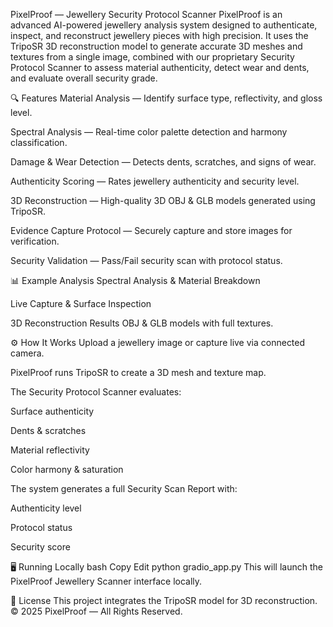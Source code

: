 PixelProof — Jewellery Security Protocol Scanner
PixelProof is an advanced AI-powered jewellery analysis system designed to authenticate, inspect, and reconstruct jewellery pieces with high precision.
It uses the TripoSR 3D reconstruction model to generate accurate 3D meshes and textures from a single image, combined with our proprietary Security Protocol Scanner to assess material authenticity, detect wear and dents, and evaluate overall security grade.

🔍 Features
Material Analysis — Identify surface type, reflectivity, and gloss level.

Spectral Analysis — Real-time color palette detection and harmony classification.

Damage & Wear Detection — Detects dents, scratches, and signs of wear.

Authenticity Scoring — Rates jewellery authenticity and security level.

3D Reconstruction — High-quality 3D OBJ & GLB models generated using TripoSR.

Evidence Capture Protocol — Securely capture and store images for verification.

Security Validation — Pass/Fail security scan with protocol status.

📊 Example Analysis
Spectral Analysis & Material Breakdown

Live Capture & Surface Inspection


3D Reconstruction Results
OBJ & GLB models with full textures.

⚙️ How It Works
Upload a jewellery image or capture live via connected camera.

PixelProof runs TripoSR to create a 3D mesh and texture map.

The Security Protocol Scanner evaluates:

Surface authenticity

Dents & scratches

Material reflectivity

Color harmony & saturation

The system generates a full Security Scan Report with:

Authenticity level

Protocol status

Security score

🖥️ Running Locally
bash
Copy
Edit
python gradio_app.py
This will launch the PixelProof Jewellery Scanner interface locally.

📜 License
This project integrates the TripoSR model for 3D reconstruction.
© 2025 PixelProof — All Rights Reserved.

